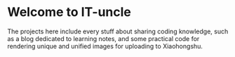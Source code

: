 # Welcome to IT-uncle

The projects here include every stuff about sharing coding knowledge, such as a blog dedicated to learning notes, and some practical code for rendering unique and unified images for uploading to Xiaohongshu.
